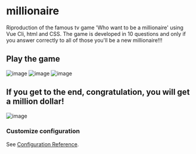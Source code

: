 # millionaire

Riproduction of the famous tv game 'Who want to be a millionaire' using Vue Cli, html and CSS.
The game is developed in 10 questions and only if you answer correctly to all of those you'll be a new millionaire!!! 

## Play the game
![image](https://user-images.githubusercontent.com/71635987/115527689-947b5380-a291-11eb-81a8-160a65da4ad8.png)
![image](https://user-images.githubusercontent.com/71635987/115527792-ad840480-a291-11eb-9876-06d90e596eb6.png)
![image](https://user-images.githubusercontent.com/71635987/115527837-b96fc680-a291-11eb-83b3-87f07b50b37d.png)

## If you get to the end, congratulation, you will get a million dollar!
![image](https://user-images.githubusercontent.com/71635987/115527950-dad0b280-a291-11eb-9700-d27cc91af826.png)

### Customize configuration
See [Configuration Reference](https://cli.vuejs.org/config/).
